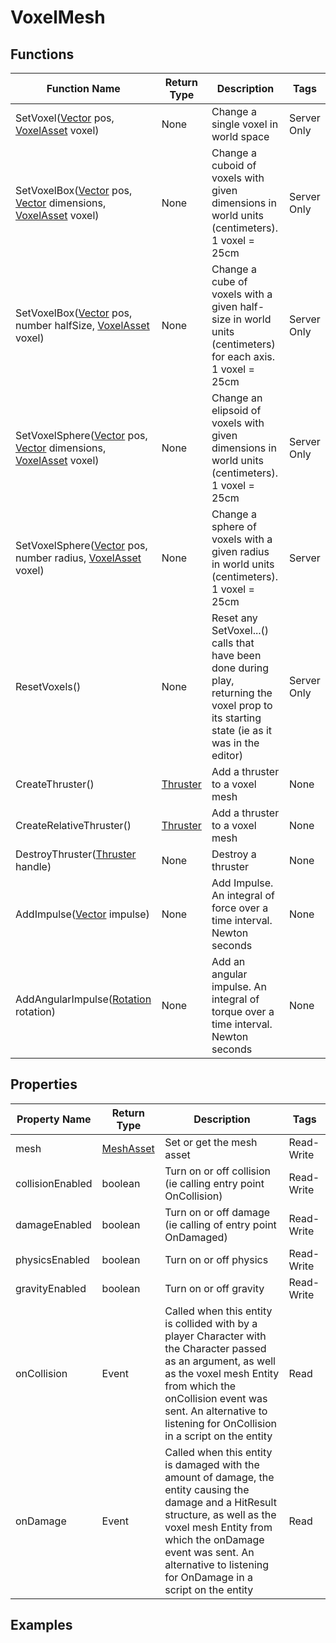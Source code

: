 # VoxelMesh

## Functions

| Function Name                                                                                                                  | Return Type                   | Description                                                                                                                                | Tags        |
|--------------------------------------------------------------------------------------------------------------------------------|-------------------------------|--------------------------------------------------------------------------------------------------------------------------------------------|-------------|
| SetVoxel([Vector](../types/vector) pos, [VoxelAsset](../assets/voxel_asset) voxel)                                             | None                          | Change a single voxel in world space                                                                                                       | Server Only |
| SetVoxelBox([Vector](../types/vector) pos, [Vector](../types/vector) dimensions, [VoxelAsset](../assets/voxel_asset) voxel)    | None                          | Change a cuboid of voxels with given dimensions in world units (centimeters). 1 voxel = 25cm                                               | Server Only |
| SetVoxelBox([Vector](../types/vector) pos, number halfSize, [VoxelAsset](../assets/voxel_asset) voxel)                         | None                          | Change a cube of voxels with a given half-size in world units (centimeters) for each axis. 1 voxel = 25cm                                  | Server Only |
| SetVoxelSphere([Vector](../types/vector) pos, [Vector](../types/vector) dimensions, [VoxelAsset](../assets/voxel_asset) voxel) | None                          | Change an elipsoid of voxels with given dimensions in world units (centimeters). 1 voxel = 25cm                                            | Server Only |
| SetVoxelSphere([Vector](../types/vector) pos, number radius, [VoxelAsset](../assets/voxel_asset) voxel)                        | None                          | Change a sphere of voxels with a given radius in world units (centimeters). 1 voxel = 25cm                                                 | Server      |
| ResetVoxels()                                                                                                                  | None                          | Reset any SetVoxel...() calls that have been done during play, returning the voxel prop to its starting state (ie as it was in the editor) | Server Only |
| CreateThruster()                                                                                                               | [Thruster](../handles/thruster.md) | Add a thruster to a voxel mesh	                                                                                                            | None        |
| CreateRelativeThruster()                                                                                                       | [Thruster](../handles/thruster.md) | Add a thruster to a voxel mesh	                                                                                                            | None        |
| DestroyThruster([Thruster](../handles/thruster.md) handle)                                                                          | None                          | Destroy a thruster	                                                                                                                        | None        |
| AddImpulse([Vector](../types/vector) impulse)                                                                                  | None                          | Add Impulse. An integral of force over a time interval. Newton seconds                                                                     | None        |
| AddAngularImpulse([Rotation](../types/rotation) rotation)                                                                      | None                          | Add an angular impulse. An integral of torque over a time interval. Newton seconds                                                         | None        |

## Properties

| Property Name    | Return Type                       | Description                                                                                                                                                                                                                                                        | Tags       |
|------------------|-----------------------------------|--------------------------------------------------------------------------------------------------------------------------------------------------------------------------------------------------------------------------------------------------------------------|------------|
| mesh             | [MeshAsset](../assets/mesh_asset) | Set or get the mesh asset                                                                                                                                                                                                                                          | Read-Write |
| collisionEnabled | boolean                           | Turn on or off collision (ie calling entry point OnCollision)                                                                                                                                                                                                      | Read-Write |
| damageEnabled    | boolean                           | Turn on or off damage (ie calling of entry point OnDamaged)                                                                                                                                                                                                        | Read-Write |
| physicsEnabled   | boolean                           | Turn on or off physics                                                                                                                                                                                                                                             | Read-Write |
| gravityEnabled   | boolean                           | Turn on or off gravity                                                                                                                                                                                                                                             | Read-Write |
| onCollision      | Event                             | Called when this entity is collided with by a player Character with the Character passed as an argument, as well as the voxel mesh Entity from which the onCollision event was sent. An alternative to listening for OnCollision in a script on the entity         | Read       |
| onDamage         | Event                             | Called when this entity is damaged with the amount of damage, the entity causing the damage and a HitResult structure, as well as the voxel mesh Entity from which the onDamage event was sent. An alternative to listening for OnDamage in a script on the entity | Read       |

## Examples